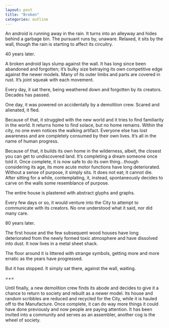 ```yaml
---
layout: post
title: "Broken"
categories: outline
---
```


An android is running away in the rain. It turns into an alleyway and hides behind a garbage bin. The pursuant runs by, unaware. Relaxed, it sits by the wall, though the rain is starting to affect its circuitry.

40 years later.

A broken android lays slump against the wall. It has long since been abandoned and forgotten; it’s bulky size betraying its own competitive edge against the newer models. Many of its outer limbs and parts are covered in rust. It’s joint squeak with each movement.

Every day, it sat there, being weathered down and forgotten by its creators. Decades has passed.

One day, it was powered on accidentally by a demolition crew. Scared and alienated, it fled.

Because of that, it struggled with the new world and it tries to find familiarity in the world. It returns home to find solace, but no home remains. Within the city, no one even notices the walking artifact. Everyone else has lost awareness and are completely consumed by their own lives. It’s all in the name of human progress.

Because of that, it builds its own home in the wilderness, albeit, the closest you can get to undiscovered land. It’s completing a dream someone once told it. Once complete, it is now safe to do its own thing…though considering its age, its more acute motor functions have long deteriorated. Without a sense of purpose, it simply sits. It does not eat; it cannot die. After sitting for a while, contemplating, it, instead, spontaneously decides to carve on the walls some resemblance of purpose.

The entire house is plastered with abstract glyphs and graphs.

Every few days or so, it would venture into the City to attempt to communicate with its creators. No one understood what it said, nor did many care.

80 years later.

The first house and the few subsequent wood houses have long deteriorated from the newly formed toxic atmosphere and have dissolved into dust. It now lives in a metal sheet shack.

The floor around it is littered with strange symbols, getting more and more erratic as the years have progressed.

But it has stopped. It simply sat there, against the wall, waiting.

=+=

Until finally, a new demolition crew finds its abode and decides to give it a chance to return to society and rebuilt as a newer model. Its house and random scribbles are reduced and recycled for the City, while it is hauled off to the Manufacture. Once complete, it can do way more things it could have done previously and now people are paying attention. It has been invited into a community and serves as an assembler, another cog is the wheel of society.
